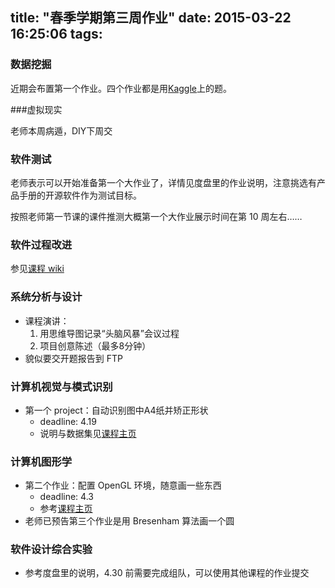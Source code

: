 title: "春季学期第三周作业"
date: 2015-03-22 16:25:06
tags:
---
### 数据挖掘

近期会布置第一个作业。四个作业都是用[Kaggle](https://www.kaggle.com/)上的题。

###虚拟现实

老师本周病遁，DIY下周交

### 软件测试

老师表示可以开始准备第一个大作业了，详情见度盘里的作业说明，注意挑选有产品手册的开源软件作为测试目标。

按照老师第一节课的课件推测大概第一个大作业展示时间在第 10 周左右……

### 软件过程改进

参见[课程 wiki](http://my.ss.sysu.edu.cn/wiki/display/SPSP/SE-386+Software+Process+Improvement+Home)

### 系统分析与设计

* 课程演讲：
  1. 用思维导图记录“头脑风暴”会议过程
  2. 项目创意陈述（最多8分钟）
* 貌似要交开题报告到 FTP

### 计算机视觉与模式识别

* 第一个 project：自动识别图中A4纸并矫正形状
  * deadline: 4.19
  * 说明与数据集见[课程主页](http://ss.sysu.edu.cn/~zk/teaching-2/computer-vision-and-pattern-recognition.html)

### 计算机图形学

* 第二个作业：配置 OpenGL 环境，随意画一些东西
  * deadline: 4.3
  * 参考[课程主页](http://ss.sysu.edu.cn/~gcy/teaching/Computer%20Graphics%282015%29/assignment2.pdf)
* 老师已预告第三个作业是用 Bresenham 算法画一个圆


### 软件设计综合实验

* 参考度盘里的说明，4.30 前需要完成组队，可以使用其他课程的作业提交
